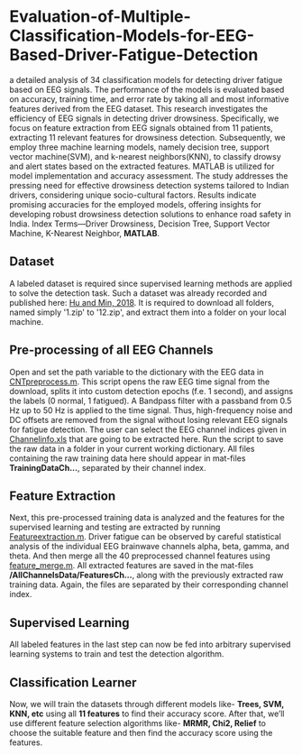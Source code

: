 # Evaluation-of-Multiple-Classification-Models-for-EEG-Based-Driver-Fatigue-Detection
a detailed analysis of 34 classification models for detecting driver fatigue based on EEG signals. The performance of the models is evaluated based on accuracy, training time, and error rate by taking all and most informative features derived from the EEG dataset.
This research investigates the efficiency of EEG signals in detecting driver drowsiness. Specifically, we focus on feature extraction from EEG signals obtained from 11 patients, extracting 11 relevant features for drowsiness detection. Subsequently, we employ three machine learning models, namely decision tree, support vector machine(SVM), and k-nearest neighbors(KNN), to classify drowsy and alert states based on the extracted features. MATLAB is utilized for model implementation and accuracy assessment. The study addresses the pressing need for effective drowsiness detection systems tailored to Indian drivers, considering unique socio-cultural factors. Results indicate promising accuracies for the employed models, offering insights for developing robust drowsiness detection solutions to enhance road safety in India.
Index Terms—Driver Drowsiness, Decision Tree, Support Vector Machine, K-Nearest Neighbor, **MATLAB**.

## Dataset
A labeled dataset is required since supervised learning methods are applied to solve the detection task. Such a dataset was already recorded and published here: [Hu and Min, 2018](https://figshare.com/articles/dataset/The_original_EEG_data_for_driver_fatigue_detection/5202739).
It is required to download all folders, named simply '1.zip' to '12.zip', and extract them into a folder on your local machine.
## Pre-processing of all EEG Channels
Open and set the path variable to the dictionary with the EEG data in [CNTpreprocess.m](CNTpreprocess.m). This script opens the raw EEG time signal from the download, splits it into custom detection epochs (f.e. 1 second), and assigns the labels (0 normal, 1 fatigued). A Bandpass filter with a passband from 0.5 Hz up to 50 Hz is applied to the time signal. Thus, high-frequency noise and DC offsets are removed from the signal without losing relevant EEG signals for fatigue detection. The user can select the EEG channel indices given in [Channelinfo.xls](Channelinfo.xls) that are going to be extracted here. Run the script to save the raw data in a folder in your current working dictionary. All files containing the raw training data here should appear in mat-files **TrainingDataCh...**, separated by their channel index.
## Feature Extraction
Next, this pre-processed training data is analyzed and the features for the supervised learning and testing are extracted by running [Featureextraction.m](FeatureExtraction.m). Driver fatigue can be observed by careful statistical analysis of the individual EEG brainwave channels alpha, beta, gamma, and theta. And then merge all the 40 preprocessed channel features using [feature_merge.m](feature_merge.m).
All extracted features are saved in the mat-files **/AllChannelsData/FeaturesCh...**, along with the previously extracted raw training data. Again, the files are separated by their corresponding channel index.
## Supervised Learning
All labeled features in the last step can now be fed into arbitrary supervised learning systems to train and test the detection algorithm. 
## Classification Learner
Now, we will train the datasets through different models like- **Trees, SVM, KNN, etc** using all **11 features** to find their accuracy score. After that, we’ll use different feature selection algorithms like- **MRMR, Chi2, Relief** to choose the suitable feature and then find the accuracy score using the features.
